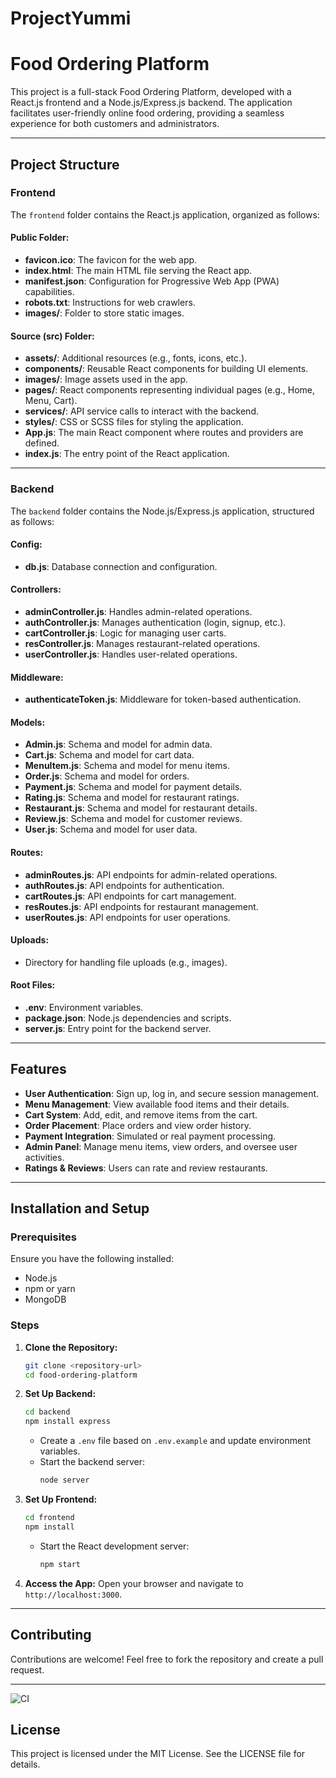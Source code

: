 
# ProjectYummi
# Food Ordering Platform

This project is a full-stack Food Ordering Platform, developed with a React.js frontend and a Node.js/Express.js backend. The application facilitates user-friendly online food ordering, providing a seamless experience for both customers and administrators.

---

## Project Structure

### Frontend
The `frontend` folder contains the React.js application, organized as follows:

#### Public Folder:
- **favicon.ico**: The favicon for the web app.
- **index.html**: The main HTML file serving the React app.
- **manifest.json**: Configuration for Progressive Web App (PWA) capabilities.
- **robots.txt**: Instructions for web crawlers.
- **images/**: Folder to store static images.

#### Source (src) Folder:
- **assets/**: Additional resources (e.g., fonts, icons, etc.).
- **components/**: Reusable React components for building UI elements.
- **images/**: Image assets used in the app.
- **pages/**: React components representing individual pages (e.g., Home, Menu, Cart).
- **services/**: API service calls to interact with the backend.
- **styles/**: CSS or SCSS files for styling the application.
- **App.js**: The main React component where routes and providers are defined.
- **index.js**: The entry point of the React application.

---

### Backend
The `backend` folder contains the Node.js/Express.js application, structured as follows:

#### Config:
- **db.js**: Database connection and configuration.

#### Controllers:
- **adminController.js**: Handles admin-related operations.
- **authController.js**: Manages authentication (login, signup, etc.).
- **cartController.js**: Logic for managing user carts.
- **resController.js**: Manages restaurant-related operations.
- **userController.js**: Handles user-related operations.

#### Middleware:
- **authenticateToken.js**: Middleware for token-based authentication.

#### Models:
- **Admin.js**: Schema and model for admin data.
- **Cart.js**: Schema and model for cart data.
- **MenuItem.js**: Schema and model for menu items.
- **Order.js**: Schema and model for orders.
- **Payment.js**: Schema and model for payment details.
- **Rating.js**: Schema and model for restaurant ratings.
- **Restaurant.js**: Schema and model for restaurant details.
- **Review.js**: Schema and model for customer reviews.
- **User.js**: Schema and model for user data.

#### Routes:
- **adminRoutes.js**: API endpoints for admin-related operations.
- **authRoutes.js**: API endpoints for authentication.
- **cartRoutes.js**: API endpoints for cart management.
- **resRoutes.js**: API endpoints for restaurant management.
- **userRoutes.js**: API endpoints for user operations.

#### Uploads:
- Directory for handling file uploads (e.g., images).

#### Root Files:
- **.env**: Environment variables.
- **package.json**: Node.js dependencies and scripts.
- **server.js**: Entry point for the backend server.

---

## Features
- **User Authentication**: Sign up, log in, and secure session management.
- **Menu Management**: View available food items and their details.
- **Cart System**: Add, edit, and remove items from the cart.
- **Order Placement**: Place orders and view order history.
- **Payment Integration**: Simulated or real payment processing.
- **Admin Panel**: Manage menu items, view orders, and oversee user activities.
- **Ratings & Reviews**: Users can rate and review restaurants.

---

## Installation and Setup

### Prerequisites
Ensure you have the following installed:
- Node.js
- npm or yarn
- MongoDB

### Steps
1. **Clone the Repository:**
   ```bash
   git clone <repository-url>
   cd food-ordering-platform
   ```

2. **Set Up Backend:**
   ```bash
   cd backend
   npm install express
   ```
   - Create a `.env` file based on `.env.example` and update environment variables.
   - Start the backend server:
     ```bash
     node server
     ```

3. **Set Up Frontend:**
   ```bash
   cd frontend
   npm install
   ```
   - Start the React development server:
     ```bash
     npm start
     ```

4. **Access the App:**
   Open your browser and navigate to `http://localhost:3000`.

---

## Contributing
Contributions are welcome! Feel free to fork the repository and create a pull request.

---

![CI](https://github.com/your-username/your-repo-name/actions/workflows/ci.yml/badge.svg)


## License
This project is licensed under the MIT License. See the LICENSE file for details.

